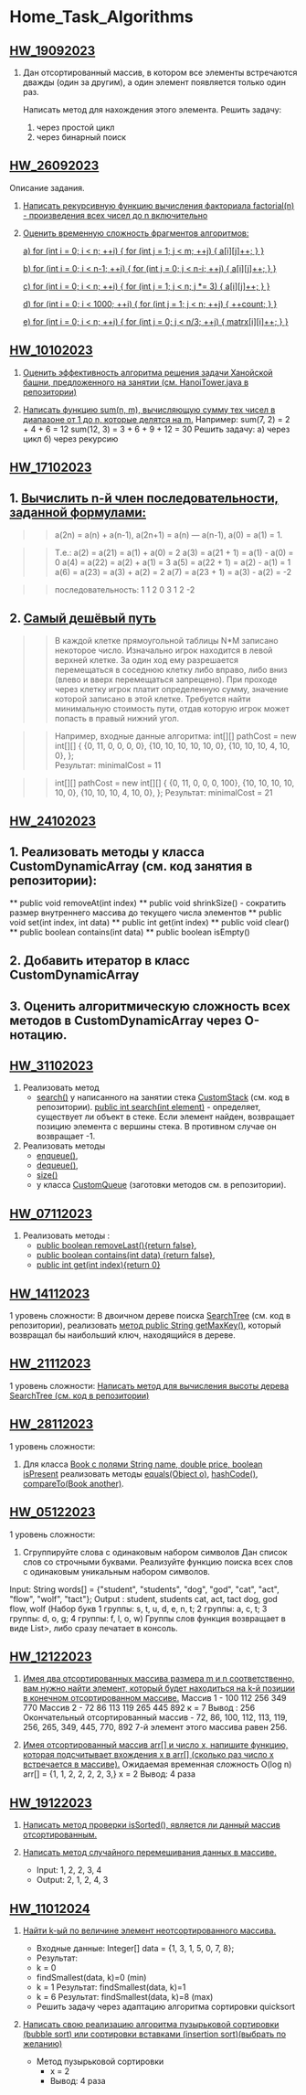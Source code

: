 # Home_Task_Algorithms

## **[HW_19092023](https://github.com/DmitriDjourov/Home_Task_Algorithms/tree/main/HW_19092023)**

1. Дан отсортированный массив, в котором все элементы встречаются дважды (один за другим),
   а один элемент появляется только один раз.

   Написать метод для нахождения этого элемента.
   Решить задачу:
    1. через простой цикл
    2. через бинарный поиск

## **[HW_26092023](https://github.com/DmitriDjourov/Home_Task_Algorithms/tree/main/HW_26092023/src/main/java/org/example)**

Описание задания.

1. [Написать рекурсивную функцию вычисления факториала factorial(n) - произведения всех чисел до n включительно](HW_26092023/src/main/java/org/example/FactorialCalc.java)

2. [Оценить временную сложность фрагментов алгоритмов:](https://github.com/DmitriDjourov/Home_Task_Algorithms/blob/main/HW_26092023/src/main/java/org/example/tasks.txt)

   [a)
   for (int i = 0; i < n; ++i) {
   for (int j = 1; j < m; ++j) {
   a[i][j]++;
   }
   }](https://github.com/DmitriDjourov/Home_Task_Algorithms/blob/57e7e31e1148964c78505e2bf3d0d21171e725e9/HW_26092023/src/main/java/org/example/tasks.txt#L15C10-L15C10)

   [b)
   for (int i = 0; i < n-1; ++i) {
   for (int j = 0; j < n-i; ++j) {
   a[i][j]++;
   }
   }](https://github.com/DmitriDjourov/Home_Task_Algorithms/blob/57e7e31e1148964c78505e2bf3d0d21171e725e9/HW_26092023/src/main/java/org/example/tasks.txt#L24)

   [c)
   for (int i = 0; i < n; ++i) {
   for (int j = 1; j < n; j *= 3) {
   a[i][j]++;
   }
   }](https://github.com/DmitriDjourov/Home_Task_Algorithms/blob/57e7e31e1148964c78505e2bf3d0d21171e725e9/HW_26092023/src/main/java/org/example/tasks.txt#L33)

   [d)
   for (int i = 0; i < 1000; ++i) {
   for (int j = 1; j < n; ++j) {
   ++count;
   }
   }](https://github.com/DmitriDjourov/Home_Task_Algorithms/blob/1ed2fa7663991e8f8e9debebc72289f5234c0296/HW_26092023/src/main/java/org/example/tasks.txt#L43)

   [e)
   for (int i = 0; i < n; ++i) {
   for (int j = 0; j < n/3; ++j) {
   matrx[i][i]++;
   }
   }](https://github.com/DmitriDjourov/Home_Task_Algorithms/blob/1ed2fa7663991e8f8e9debebc72289f5234c0296/HW_26092023/src/main/java/org/example/tasks.txt#L52)

## **[HW_10102023](https://github.com/DmitriDjourov/Home_Task_Algorithms/tree/main/HW_10102023/src/main/java/org/example)**

1. [Оценить эффективность алгоритма решения задачи Ханойской башни,
   предложенного на занятии (см. HanoiTower.java в репозитории)](https://github.com/DmitriDjourov/Home_Task_Algorithms/blob/main/HW_10102023/src/main/java/org/example/HanoiTower.java)

2. [Написать функцию sum(n, m), вычисляющую сумму тех чисел в диапазоне от 1 до n, которые делятся на m.](https://github.com/DmitriDjourov/Home_Task_Algorithms/blob/main/HW_10102023/src/main/java/org/example/Task2.java)
   Например:
   sum(7, 2) = 2 + 4 + 6 = 12
   sum(12, 3) = 3 + 6 + 9 + 12 = 30
   Решить задачу:
   а) через цикл
   б) через рекурсию

## **[HW_17102023](https://github.com/DmitriDjourov/Home_Task_Algorithms/tree/main/HW_17102023/src/main/java/org/example)**

##  1. [Вычислить n-й член последовательности, заданной формулами:](https://github.com/DmitriDjourov/Home_Task_Algorithms/blob/main/HW_17102023/src/main/java/org/example/SequenceCalculator.java)

>> a(2n) = a(n) + a(n-1),
>> a(2n+1) = a(n) — a(n-1),
>> a(0) = a(1) = 1.

>> Т.е.:
>> a(2) = a(21) = a(1) + a(0) = 2
>> a(3) = a(21 + 1) = a(1) - a(0) = 0
>> a(4) = a(22) = a(2) + a(1) = 3
>> a(5) = a(22 + 1) = a(2) - a(1) = 1
>> a(6) = a(23) = a(3) + a(2) = 2
>> a(7) = a(23 + 1) = a(3) - a(2) = -2

>> последовательность: 1 1 2 0 3 1 2 -2


##  2. [Самый дешёвый путь](https://github.com/DmitriDjourov/Home_Task_Algorithms/blob/main/HW_17102023/src/main/java/org/example/MinimalPathCost.java)
>> В каждой клетке прямоугольной таблицы N*M записано некоторое число.
>> Изначально игрок находится в левой верхней клетке.
>> За один ход ему разрешается перемещаться в соседнюю клетку либо вправо, либо вниз (влево и вверх перемещаться запрещено).
>> При проходе через клетку игрок платит определенную сумму, значение которой записано в этой клетке.
>> Требуется найти минимальную стоимость пути, отдав которую игрок может попасть в правый нижний угол.

>> Например, входные данные алгоритма:
>> int[][] pathCost = new int[][] {
>>                 {0,  11,  0,  0,  0, 0},
>>                 {10, 10, 10, 10, 10, 0},
>>                 {10, 10, 10,  4, 10, 0},
>>         };        
>> Результат: minimalCost = 11

>> int[][] pathCost = new int[][] {
>>                 {0,  11,  0,  0,  0, 100},
>>                 {10, 10, 10, 10, 10,   0},
>>                 {10, 10, 10,  4, 10,   0},
>>         };
>> Результат: minimalCost = 21

## **[HW_24102023](https://github.com/DmitriDjourov/Home_Task_Algorithms/tree/main/HW_24102023/src/main/java/org/example)**

## 1. Реализовать методы у класса CustomDynamicArray (см. код занятия в репозитории):
** public void removeAt(int index)
** public void shrinkSize() - сократить размер внутреннего массива до текущего числа элементов
** public void set(int index, int data)
** public int get(int index)
** public void clear()
** public boolean contains(int data)
** public boolean isEmpty()

## 2. Добавить итератор в класс CustomDynamicArray

## 3. Оценить алгоритмическую сложность всех методов в CustomDynamicArray через О-нотацию.

## **[HW_31102023](https://github.com/DmitriDjourov/Home_Task_Algorithms/tree/main/HW_31102023/src/main/java/org/example)**

1. Реализовать метод
    - [search()]()
      у написанного на занятии стека [CustomStack]() (см. код в репозитории).
      [public int search(int element)]() -  определяет, существует ли объект в стеке.
      Если элемент найден, возвращает позицию элемента с вершины стека. В противном случае он возвращает -1.
2. Реализовать методы
    - [enqueue()](),
    - [dequeue()](),
    - [size()]()
    - у класса [CustomQueue]() (заготовки методов см. в репозитории).

## **[HW_07112023](https://github.com/DmitriDjourov/Home_Task_Algorithms/blob/main/HW_07112023/src/main/java/org/example/MyLinkedList.java)**

1. Реализовать методы :
   - [public boolean removeLast(){return false}](https://github.com/DmitriDjourov/Home_Task_Algorithms/blob/8bfc93f1c77a0a0208fda2df89ee86d159c496ac/HW_07112023/src/main/java/org/example/MyLinkedList.java#L75),
   - [public boolean contains(int data) {return false}](https://github.com/DmitriDjourov/Home_Task_Algorithms/blob/8bfc93f1c77a0a0208fda2df89ee86d159c496ac/HW_07112023/src/main/java/org/example/MyLinkedList.java#L94),
   - [public int get(int index){return 0}](https://github.com/DmitriDjourov/Home_Task_Algorithms/blob/8bfc93f1c77a0a0208fda2df89ee86d159c496ac/HW_07112023/src/main/java/org/example/MyLinkedList.java#L109)

## **[HW_14112023](https://github.com/DmitriDjourov/Home_Task_Algorithms/tree/main/HW_14112023/src/main/java/org/example)**

 1 уровень сложности:
 В двоичном дереве поиска [SearchTree](https://github.com/DmitriDjourov/Home_Task_Algorithms/blob/main/HW_14112023/src/main/java/org/example/SearchTree.java) (см. код в репозитории), реализовать [метод public String getMaxKey()](https://github.com/DmitriDjourov/Home_Task_Algorithms/blob/bd14e1f2e5ded47dcad6091a8ecddc84c2d1b8a0/HW_14112023/src/main/java/org/example/SearchTree.java#L99),
 который возвращал бы наибольший ключ, находящийся в дереве.

## **[HW_21112023](https://github.com/DmitriDjourov/Home_Task_Algorithms/blob/main/HW_21112023/src/main/java/org/example/CustomQueue.java)**

1 уровень сложности:
[Написать метод для вычисления высоты дерева SearchTree (см. код в репозитории)](https://github.com/DmitriDjourov/Home_Task_Algorithms/blob/2ebea6ad0022f88546bbeb77bef45243a77eb850/HW_21112023/src/main/java/org/example/CustomQueue.java#L46)

## **[HW_28112023](https://github.com/DmitriDjourov/Home_Task_Algorithms/tree/main/HW_28112023/src/main/java/org/example)**

1 уровень сложности:
1. Для класса [Book с полями String name, double price, boolean isPresent](https://github.com/DmitriDjourov/Home_Task_Algorithms/blob/main/HW_28112023/src/main/java/org/example/Book.java)
   реализовать методы [equals(Object o)](https://github.com/DmitriDjourov/Home_Task_Algorithms/blob/a77cb97d625e42dc88955dbfeb71d9c1fa33bbd9/HW_28112023/src/main/java/org/example/Book.java#L23C20-L23C20), [hashCode()](https://github.com/DmitriDjourov/Home_Task_Algorithms/blob/a77cb97d625e42dc88955dbfeb71d9c1fa33bbd9/HW_28112023/src/main/java/org/example/Book.java#L31), [compareTo(Book another)](https://github.com/DmitriDjourov/Home_Task_Algorithms/blob/a77cb97d625e42dc88955dbfeb71d9c1fa33bbd9/HW_28112023/src/main/java/org/example/Book.java#L37).

## **[HW_05122023](https://github.com/DmitriDjourov/Home_Task_Algorithms/blob/main/HW_05122023/src/main/java/org/example)**

1 уровень сложности:
1. Сгруппируйте слова с одинаковым набором символов
Дан список слов со строчными буквами. Реализуйте функцию поиска всех слов с одинаковым уникальным набором символов.

Input: String words[] = {"student", "students", "dog", "god", "cat", "act", "flow", "wolf", "tact"};
Output :
student, students
cat, act, tact
dog, god
flow, wolf
(Набор букв 1 группы: s, t, u, d, e, n, t; 2 группы: a, c, t; 3 группы: d, o, g; 4 группы: f, l, o, w)
Группы слов функция возвращает в виде List>, либо сразу печатает в консоль.

## **[HW_12122023](https://github.com/DmitriDjourov/Home_Task_Algorithms/blob/main/HW_12122023/src/main/java/org/example)**

1. [Имея два отсортированных массива размера m и n соответственно, вам нужно найти элемент, который будет находиться 
   на k-й позиции в конечном отсортированном массиве.](https://github.com/DmitriDjourov/Home_Task_Algorithms/blob/main/HW_12122023/src/main/java/org/example/KthElementInSortedArrays.java)
   Массив 1 - 100 112 256 349 770
   Массив 2 - 72 86 113 119 265 445 892
   к = 7
   Вывод : 256
   Окончательный отсортированный массив -
   72, 86, 100, 112, 113, 119, 256, 265, 349, 445, 770, 892
   7-й элемент этого массива равен 256.

2. [Имея отсортированный массив arr[] и число x, напишите функцию, которая подсчитывает вхождения 
   x в arr[] (сколько раз число x встречается в массиве).](https://github.com/DmitriDjourov/Home_Task_Algorithms/blob/main/HW_12122023/src/main/java/org/example/CountOccurrences.java)
   Ожидаемая временная сложность O(log n)
   arr[] = {1, 1, 2, 2, 2, 2, 3,}
   x = 2
   Вывод: 4 раза

## **[HW_19122023](https://github.com/DmitriDjourov/Home_Task_Algorithms/blob/main/HW_19122023/src/main/java/org/example)**

1. [Написать метод проверки isSorted(), является ли данный массив отсортированным.](https://github.com/DmitriDjourov/Home_Task_Algorithms/blob/main/HW_19122023/src/main/java/org/example/ArraySortChecker.java)

2. [Написать метод случайного перемешивания данных в массиве.](https://github.com/DmitriDjourov/Home_Task_Algorithms/blob/main/HW_19122023/src/main/java/org/example/ArrayShuffler.java)
   - Input:  1, 2, 2, 3, 4
   - Output: 2, 1, 2, 4, 3

## **[HW_11012024](https://github.com/DmitriDjourov/Home_Task_Algorithms/blob/main/HW_11012024/src/main/java/org/example)**

1. [Найти k-ый по величине элемент неотсортированного массива.](https://github.com/DmitriDjourov/Home_Task_Algorithms/blob/main/HW_11012024/src/main/java/org/example/KthElementInUnsortedArray.java)
   - Входные данные: Integer[] data = {1, 3, 1, 5, 0, 7, 8};
   - Результат:
   - k = 0
   - findSmallest(data, k)=0 (min)
   - k = 1
   Результат: findSmallest(data, k)=1
   - k = 6
   Результат: findSmallest(data, k)=8 (max)
   - Решить задачу через адаптацию алгоритма сортировки quicksort

2. [Написать свою реализацию алгоритма пузырьковой сортировки (bubble sort) или сортировки вставками (insertion sort)(выбрать по желанию)](https://github.com/DmitriDjourov/Home_Task_Algorithms/blob/main/HW_11012024/src/main/java/org/example/BubbleSort.java)
   - Метод пузырьковой сортировки
      - x = 2
      - Вывод: 4 раза
